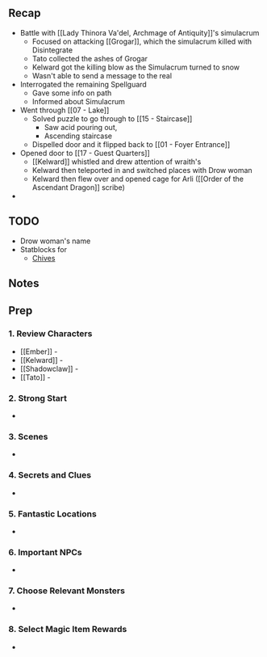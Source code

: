 
## Recap

* Battle with [[Lady Thinora Va'del, Archmage of Antiquity]]'s simulacrum
	* Focused on attacking [[Grogar]], which the simulacrum killed with Disintegrate
	* Tato collected the ashes of Grogar
	* Kelward got the killing blow as the Simulacrum turned to snow
	* Wasn't able to send a message to the real
* Interrogated the remaining Spellguard
	* Gave some info on path
	* Informed about Simulacrum
* Went through [[07 - Lake]]
	* Solved puzzle to go through to [[15 - Staircase]]
		* Saw acid pouring out,
		* Ascending staircase
	* Dispelled door and it flipped back to [[01 - Foyer Entrance]]
* Opened door to [[17 - Guest Quarters]]
	* [[Kelward]] whistled and drew attention of wraith's
	* Kelward then teleported in and switched places with Drow woman
	* Kelward then flew over and opened cage for Arli ([[Order of the Ascendant Dragon]] scribe)
* 

## TODO

* Drow woman's name
* Statblocks for
	* [Chives](https://www.dndbeyond.com/monsters/2560865-martial-arts-adept)

## Notes
## Prep
### 1. Review Characters

* [[Ember]] - 
* [[Kelward]] -
* [[Shadowclaw]] - 
* [[Tato]] - 

### 2. Strong Start

* 

### 3. Scenes

* 

### 4. Secrets and Clues

* 

### 5. Fantastic Locations

* 

### 6. Important NPCs

* 

### 7. Choose Relevant Monsters

* 

### 8. Select Magic Item Rewards

* 
